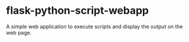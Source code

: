 # flask-python-script-webapp
A simple web application to execute scripts and display the output on the web page.
